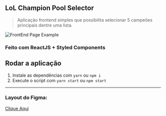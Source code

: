 ## LoL Champion Pool Selector

> Aplicação frontend simples que possibilita selecionar 5 campeões principais dentre uma lista.

![FrontEnd Page Example](docs/home.png)

### Feito com ReactJS + Styled Components

## Rodar a aplicação

1. Instale as dependências com `yarn` ou `npm i`
2. Execute o script com `yarn start` ou `npm start`

---

### Layout do Figma:

[Clique Aqui](https://www.figma.com/file/ykQ9GN7CpqNKjJ1uWUdbLL/lol-champions?node-id=0%3A1)